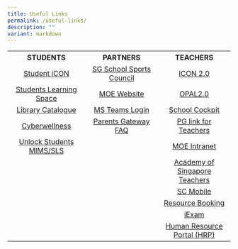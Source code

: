 ```yaml
---
title: Useful Links
permalink: /useful-links/
description: ""
variant: markdown
---
```

<table>
<tbody>
<tr>
<th style="text-align: center; width: 200px;">STUDENTS</th>
<th style="text-align: center; width: 200px;">PARTNERS</th>
<th style="text-align: center; width: 200px;">TEACHERS</th>
</tr>
<tr>
<td style="text-align: center; width: 200px;">
<div><a href="https://workspace.google.com/dashboard" target="_blank" rel="noopener">Student iCON</a></div>
</td>
<td style="text-align: center; width: 200px;">
<div><a href="https://nsg.moe.edu.sg/sssc" target="_blank" rel="noopener">SG School Sports Council</a></div>
</td>
<td style="text-align: center; width: 200px;">
<div><a href="https://icon.moe.edu.sg/" target="_blank" rel="noopener">ICON 2.0</a></div>
</td>
</tr>
<tr>
<td style="text-align: center; width: 200px;">
<div><a href="https://vle.learning.moe.edu.sg/login" target="_blank" rel="noopener">Students Learning Space</a></div>
</td>
<td style="text-align: center; width: 200px;">
<div><a href="https://www.moe.gov.sg/" target="_blank" rel="noopener">MOE Website</a></div>
</td>
<td style="text-align: center; width: 200px;">
<div><a href="http://opal2.moe.edu.sg/" target="_blank" rel="noopener">OPAL2.0</a></div>
</td>
</tr>
<tr>
<td style="text-align: center; width: 200px;">
<div><a href="https://schoolibrary.moe.edu.sg/sengkanggreenpri" target="_blank" rel="noopener">Library Catalogue</a></div>
</td>
<td style="text-align: center; width: 200px;"> 
<div><a href="https://www.microsoft.com/en-sg/microsoft-teams/log-in" target="_blank" rel="noopener">MS Teams Login</a></div>
</td>
<td style="text-align: center; width: 200px;">
<div><a href="https://schoolcockpit.moe.gov.sg/" target="_blank" rel="noopener">School Cockpit</a></div>
</td>
</tr>
<tr>
<td style="text-align: center; width: 200px;">
<div><a href="https://www.csa.gov.sg/gosafeonline/" target="_blank" rel="noopener">Cyberwellness</a></div>
</td>
<td style="text-align: center; width: 200px;"> 
<div><a href="https://pg.moe.edu.sg/faq" target="_blank" rel="noopener">Parents Gateway FAQ</a></div>
</td>
<td style="text-align: center; width: 200px;">
<div><a href="https://pg.moe.edu.sg/" target="_blank" rel="noopener">PG link for Teachers</a></div>
</td>
</tr>
<tr>
<td style="text-align: center; width: 200px;">
<div><a href="https://for.edu.sg/skgresetaccount" target="_blank" rel="noopener">Unlock Students MIMS/SLS</a></div>
</td>
<td style="text-align: center; width: 200px;">&nbsp;</td>
<td style="text-align: center; width: 200px;">
<div><a href="https://intranet.moe.gov.sg/" target="_blank" rel="noopener">MOE Intranet</a></div>
</td>
</tr>
<tr>
<td style="text-align: center; width: 200px;">&nbsp;</td>
<td style="text-align: center; width: 200px;">&nbsp;</td>
<td style="text-align: center; width: 20px;">
<div><a href="https://academyofsingaporeteachers.moe.edu.sg/" target="_blank" rel="noopener">Academy of Singapore Teachers</a></div>
</td>
</tr>
<tr>
<td style="text-align: center; width: 200px;">&nbsp;</td>
<td style="text-align: center; width: 200px;">&nbsp;</td>
<td style="text-align: center; width: 200px;">

<div><a href="https://scmobile.moe.edu.sg/login" target="_blank" rel="noopener">SC Mobile</a></div>
</td>
</tr>
<tr>
<td style="text-align: center; width: 200px;">
</td><td style="text-align: center; width: 200px;"> </td>
<td style="text-align: center; width: 200px;">
<div><a href="https://rbs.avero-tech.com/" target="_blank" rel="noopener">Resource Booking</a></div>
</td>
</tr>
<tr>
<td style="text-align: center; width: 200px;">
</td><td style="text-align: center; width: 200px;"> </td>
<td style="text-align: center; width: 200px;">
<div><a href="https://iexams.seab.gov.sg/" target="_blank" rel="noopener">iExam</a></div>
</td>
</tr>
<tr>
<td style="text-align: center; width: 200px;">
</td><td style="text-align: center; width: 200px;"> </td>
<td style="text-align: center; width: 200px;">
<div><a href="https://www.hrp.gov.sg/" target="_blank" rel="noopener">Human Resource Portal (HRP)</a></div>
</td>
</tr>
</tbody>
</table>